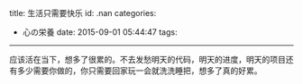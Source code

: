 title: 生活只需要快乐
id: .nan
categories:
  - 心の栄養
date: 2015-09-01 05:44:47
tags:
---

应该活在当下，想多了很累的。不去发愁明天的代码，明天的进度，明天的项目还有多少需要你做的，你只需要回家玩一会就洗洗睡把，想多了真的好累。